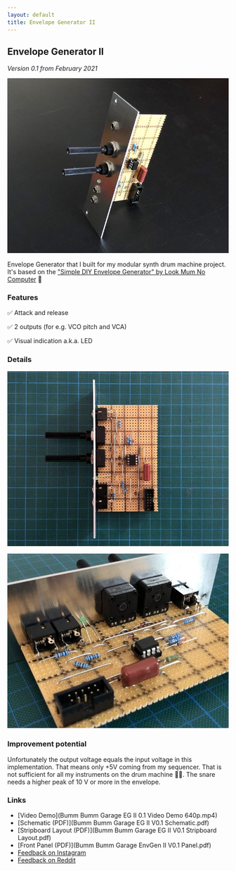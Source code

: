 ```yaml
---
layout: default
title: Envelope Generator II
---
```


## Envelope Generator II

*Version 0.1 from February 2021*

![](150886302_121161163246069_6775219902744277767_n.jpg)

Envelope Generator that I built for my modular synth drum machine project. It's based on the ["Simple DIY Envelope Generator" by Look Mum No Computer](https://www.lookmumnocomputer.com/simple-envelope-generator) 🥳

### Features

✅ Attack and release

✅ 2 outputs (for e.g. VCO pitch and VCA)

✅ Visual indication a.k.a. LED

### Details

![](150686505_1061008931049450_3967264325330952442_n.jpg)

![](150666393_1599602423762275_3366800752116408752_n.jpg)

### Improvement potential

Unfortunately the output voltage equals the input voltage in this implementation. That means only +5V coming from my sequencer. That is not sufficient for all my instruments on the drum machine 🤷‍♂️. The snare needs a higher peak of 10 V or more in the envelope.

### Links

* [Video Demo](Bumm Bumm Garage EG II 0.1 Video Demo 640p.mp4)
* [Schematic (PDF)](Bumm Bumm Garage EG II V0.1 Schematic.pdf)
* [Stripboard Layout (PDF)](Bumm Bumm Garage EG II V0.1 Stripboard Layout.pdf)
* [Front Panel (PDF)](Bumm Bumm Garage EnvGen II V0.1 Panel.pdf)
* [Feedback on Instagram](https://www.instagram.com/p/CLZmitlh9HO/)
* [Feedback on Reddit](https://www.reddit.com/r/synthdiy/comments/llymt2/envelope_generator_ar_in_eurorack_format_on/)